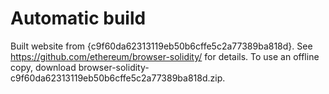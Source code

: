 # Automatic build
Built website from {c9f60da62313119eb50b6cffe5c2a77389ba818d}. See https://github.com/ethereum/browser-solidity/ for details.
To use an offline copy, download browser-solidity-c9f60da62313119eb50b6cffe5c2a77389ba818d.zip.
